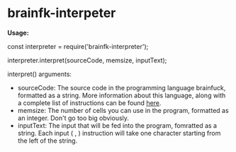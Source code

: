 # brainfk-interpeter

**Usage:**



const interpreter = require('brainfk-interpreter');

interpreter.interpret(sourceCode, memsize, inputText);



interpret() arguments:

- sourceCode: The source code in the programming language brainfuck, formatted as a string. More information about this language, along with a complete list of instructions can be found [here](https://en.wikipedia.org/wiki/Brainfuck).
- memsize: The number of cells you can use in the program, formatted as an integer. Don't go too big obviously.
- inputText: The  input that will be fed into the program, fomratted as a string. Each input ( , ) instruction will take one character starting from the left of the string.

